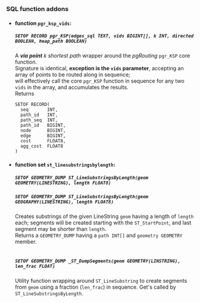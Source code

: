 ### SQL function addons

* #### function `pgr_ksp_vids`: <br>
  ##### `SETOF RECORD pgr_KSP(edges_sql TEXT, vids BIGINT[], k INT, directed BOOLEAN, heap_path BOOLEAN)`<br>
  A _**via point** k shortest path_ wrapper around the _pgRouting_ `pgr_KSP` core function.<br>
  Signature is identical, **exception is the `vids` parameter**, accepting an array of points to be routed along in sequence;<br>
  will effectively call the core `pgr_KSP` function in sequence for any two `vids` in the array, and accumulates the results.<br>
  Returns
    ```
    SETOF RECORD(
      seq       INT,
      path_id   INT,
      path_seq  INT,
      path_id   BIGINT,
      node      BIGINT,
      edge      BIGINT,
      cost      FLOAT8,
      agg_cost  FLOAT8
    )
    ```
* #### function set `st_linesubstringsbylength`: <br>
  ##### `SETOF GEOMETRY_DUMP ST_LineSubstringsByLength(geom GEOMETRY(LINESTRING), length FLOAT8)`<br>
  ##### `SETOF GEOMETRY_DUMP ST_LineSubstringsByLength(geom GEOGRAPHY(LINESTRING), length FLOAT8)`<br>
  Creates substrings of the given LineString `geom` having a length of `length` each;
  segments will be created starting with the `ST_StartPoint`, and last segment may be shorter than `length`.<br>
  Returns a `GEOMETRY_DUMP` having a `path INT[]` and `geometry GEOMETRY` member.
  <br>
  <br>
  ##### `SETOF GEOMETRY_DUMP _ST_DumpSegments(geom GEOMETRY(LINSTRING), len_frac FLOAT)`
  Utility function wrapping around `ST_LineSubstring` to create segments from `geom` using a fraction (`len_frac`) in sequence. Get's called by `ST_LineSubstringsByLength`.
